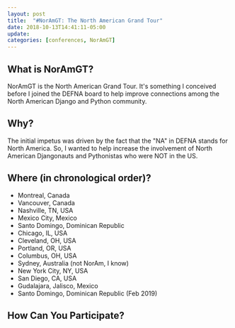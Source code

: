 ```yaml
---
layout: post
title:  "#NorAmGT: The North American Grand Tour"
date: 2018-10-13T14:41:11-05:00
update: 
categories: [conferences, NorAmGT]
---
```


## What is NorAmGT?
NorAmGT is the North American Grand Tour. It's something I conceived before I joined the DEFNA board to help improve connections among the North American Django and Python community. 

## Why?
The initial impetus was driven by the fact that the "NA" in DEFNA stands for North America. So, I wanted to help increase the involvement of North American Djangonauts and Pythonistas who were NOT in the US.


## Where (in chronological order)?
-  Montreal, Canada
-  Vancouver, Canada
-  Nashville, TN, USA
-  Mexico City, Mexico
-  Santo Domingo, Dominican Republic
-  Chicago, IL, USA
-  Cleveland, OH, USA
-  Portland, OR, USA
-  Columbus, OH, USA
-  Sydney, Australia (not NorAm, I know)
-  New York City, NY, USA
-  San Diego, CA, USA
-  Gudalajara, Jalisco, Mexico
-  Santo Domingo, Dominican Republic (Feb 2019)

## How Can You Participate?